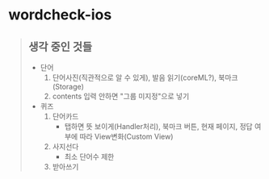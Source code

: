 # wordcheck-ios

> ## 생각 중인 것들
> * 단어 
>   1. 단어사진(직관적으로 알 수 있게), 발음 읽기(coreML?), 북마크(Storage)
>   2. contents 입력 안하면 "그룹 미지정"으로 넣기
> * 퀴즈  
>   1. 단어카드
>       * 탭하면 뜻 보이게(Handler처리), 북마크 버튼, 현재 페이지, 정답 여부에 따라 View변화(Custom View)
>   2. 사지선다
>       * 최소 단어수 제한
>   3. 받아쓰기
